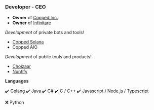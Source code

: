 ### Developer - CEO
- **Owner** of [Copped Inc.](https://github.com/copped-inc)
- **Owner** of [Infinitare](https://github.com/infinitare)



_Development_ of private bots and tools!
- [Copped Solana](https://twitter.com/coppedsolana)
- Copped AIO

_Development_ of public tools and products!
- [Choizaar](https://choizaar.com)
- [Nuntify](https://nuntify.com)

__Languages__

✔️ Golang
✔️ Java
✔️ C#
✔️ C / C++
✔️ Javascript / Node.js / Typescript

❌ Python
